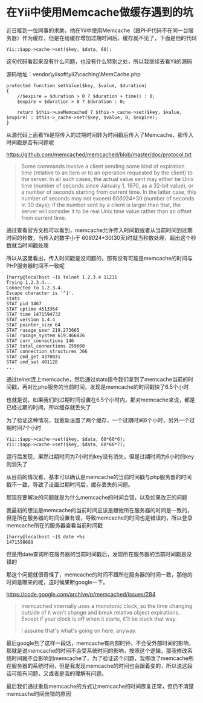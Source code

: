 # 在Yii中使用Memcache做缓存遇到的坑

近日接到一位同事的求助，他在Yii中使用Memcache（跟PHP代码不在同一台服务器）作为缓存，但是在给缓存增加过期时间后，缓存就不见了，下面是他的代码

	Yii::$app->cache->set($key, $data, 60);

这句代码看起来没有什么问题，也没有什么特别之处，所以我继续去看Yii的源码

源码地址：vendor\yiisoft\yii2\caching\MemCache.php

    protected function setValue($key, $value, $duration)
    {
        //$expire = $duration > 0 ? $duration + time() : 0;
        $expire = $duration > 0 ? $duration : 0;

        return $this->useMemcached ? $this->_cache->set($key, $value, $expire) : $this->_cache->set($key, $value, 0, $expire);
    }

从源代码上面看Yii是将传入的过期时间转为时间戳后传入了Memcache，那传入时间戳是否有问题呢

https://github.com/memcached/memcached/blob/master/doc/protocol.txt

> Some commands involve a client sending some kind of expiration time
> (relative to an item or to an operation requested by the client) to
> the server. In all such cases, the actual value sent may either be
> Unix time (number of seconds since January 1, 1970, as a 32-bit
> value), or a number of seconds starting from current time. In the
> latter case, this number of seconds may not exceed 60*60*24*30 (number
> of seconds in 30 days); if the number sent by a client is larger than
> that, the server will consider it to be real Unix time value rather
> than an offset from current time.

通过查看官方文档可以看到，memcache允许传入时间戳或者从当前时间到过期时间的秒数，当传入的数字小于 60*60*24*30(30天)时就当秒数处理，超出这个秒数就当时间戳处理

所以从这里看出，传入时间戳是没问题的，那有没有可能是memcache的时间与PHP服务器时间不一致呢

	[harry@localhost ~]$ telnet 1.2.3.4 11211
	Trying 1.2.3.4...
	Connected to 1.2.3.4.
	Escape character is '^]'.
	stats
	STAT pid 1467
	STAT uptime 4513364
	STAT time 1471594732
	STAT version 1.4.4
	STAT pointer_size 64
	STAT rusage_user 219.273665
	STAT rusage_system 619.466826
	STAT curr_connections 146
	STAT total_connections 259600
	STAT connection_structures 366
	STAT cmd_get 4370031
	STAT cmd_set 401128
	...

通过telnet连上memcache，然后通过stats指令我们拿到了memcache当前的时间戳，再对比php服务的当前时间，发现是memcache的时间戳快了6.5个小时

也就是说，如果我们的过期时间设置在6.5个小时内，那对memcache来说，都是已经过期的时间，所以缓存就丢失了

为了验证这种情况，我重新设置了两个缓存，一个过期时间6个小时，另外一个过期时间7个小时

	Yii::$app->cache->set($key, $data, 60*60*6);
	Yii::$app->cache->set($key, $data, 60*60*7);

运行后发现，果然过期时间为7小时的key没有消失，但是过期时间为6小时的key则消失了

从目前的情况看，基本可以确认是memcache的当前时间戳与php服务器的时间戳不一致，导致了设置过期时间后，缓存丢失的问题。

那现在要解决的问题就是为什么memcache的时间会错，以及如果改正的问题

我最初的想法是memcache的当前时间应该是跟他所在服务器的时间是一致的，但是所在服务器的时间设置有误，导致memcache的时间也是错误的，所以登录memcache所在的服务器查看当前时间戳

	[harry@localhost ~]$ date +%s
	1471598689

但是用date查询所在服务器的当前时间戳后，发现所在服务器的当前时间戳是没错的

那这个问题就很奇怪了，memcache的时间不跟所在服务器的时间一致，那他的时间是哪来的呢，这时候果断google一下。

https://code.google.com/archive/p/memcached/issues/284

> memcached internally uses a monotonic clock, so the time changing outside of it won't change and break relative object expirations. Except if your clock is off when it starts, it'll be stuck that way.
> 
> I assume that's what's going on here, anyway.

最后google到了这样一段话，memcache有内部时钟，不会受外部时间的影响，那就是说memcache的时间不会受系统时间的影响，按照这个逻辑，那我修改系统时间就不会影响到memcache了，为了验证这个问题，我修改了memcache所在服务器的系统时间，但是我发现memcache的时间也会跟着变的，所以说这段话可能有问题，又或者是我的理解有问题。

最后我们通过重启memcache的方式让memcache的时间恢复正常，但仍不清楚memcache时间出错的原因